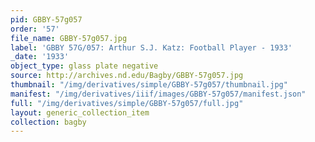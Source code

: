 ```yaml
---
pid: GBBY-57g057
order: '57'
file_name: GBBY-57g057.jpg
label: 'GBBY 57G/057: Arthur S.J. Katz: Football Player - 1933'
_date: '1933'
object_type: glass plate negative
source: http://archives.nd.edu/Bagby/GBBY-57g057.jpg
thumbnail: "/img/derivatives/simple/GBBY-57g057/thumbnail.jpg"
manifest: "/img/derivatives/iiif/images/GBBY-57g057/manifest.json"
full: "/img/derivatives/simple/GBBY-57g057/full.jpg"
layout: generic_collection_item
collection: bagby
---
```

